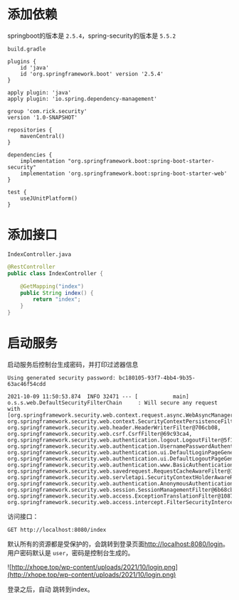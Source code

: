 # 添加依赖
springboot的版本是 `2.5.4`，spring-security的版本是 `5.5.2`

`build.gradle`
```
plugins {
    id 'java'
    id 'org.springframework.boot' version '2.5.4'
}

apply plugin: 'java'
apply plugin: 'io.spring.dependency-management'

group 'com.rick.security'
version '1.0-SNAPSHOT'

repositories {
    mavenCentral()
}

dependencies {
    implementation "org.springframework.boot:spring-boot-starter-security"
    implementation 'org.springframework.boot:spring-boot-starter-web'
}

test {
    useJUnitPlatform()
}
```

# 添加接口

`IndexController.java`
```java
@RestController
public class IndexController {

    @GetMapping("index")
    public String index() {
        return "index";
    }
}
```

# 启动服务
启动服务后控制台生成密码，并打印过滤器信息
```
Using generated security password: bc180105-93f7-4bb4-9b35-63ac46f54cdd

2021-10-09 11:50:53.874  INFO 32471 --- [           main] o.s.s.web.DefaultSecurityFilterChain     : Will secure any request with [org.springframework.security.web.context.request.async.WebAsyncManagerIntegrationFilter@1948ea69, org.springframework.security.web.context.SecurityContextPersistenceFilter@56303475, org.springframework.security.web.header.HeaderWriterFilter@706cb08, org.springframework.security.web.csrf.CsrfFilter@69c93ca4, org.springframework.security.web.authentication.logout.LogoutFilter@5f13be1, org.springframework.security.web.authentication.UsernamePasswordAuthenticationFilter@99a78d7, org.springframework.security.web.authentication.ui.DefaultLoginPageGeneratingFilter@62e6a3ec, org.springframework.security.web.authentication.ui.DefaultLogoutPageGeneratingFilter@47e4d9d0, org.springframework.security.web.authentication.www.BasicAuthenticationFilter@2d746ce4, org.springframework.security.web.savedrequest.RequestCacheAwareFilter@1dcca8d3, org.springframework.security.web.servletapi.SecurityContextHolderAwareRequestFilter@4632cfc, org.springframework.security.web.authentication.AnonymousAuthenticationFilter@49798e84, org.springframework.security.web.session.SessionManagementFilter@6b68cb27, org.springframework.security.web.access.ExceptionTranslationFilter@10876a6, org.springframework.security.web.access.intercept.FilterSecurityInterceptor@e4d2696]
```
访问接口：
```
GET http://localhost:8080/index
```

默认所有的资源都是受保护的，会跳转到登录页面[http://localhost:8080/login](http://localhost:8080/login)。
用户密码默认是 `user`，密码是控制台生成的。

![http://xhope.top/wp-content/uploads/2021/10/login.png](http://xhope.top/wp-content/uploads/2021/10/login.png)

登录之后，自动
跳转到index。
